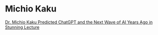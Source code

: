 # Michio Kaku
[Dr. Michio Kaku Predicted ChatGPT and the Next Wave of AI Years Ago in Stunning Lecture](https://youtu.be/aokwKFzbt2Y)
